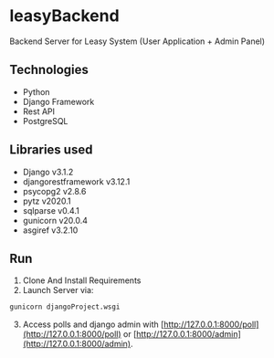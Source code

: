 # leasyBackend
Backend Server for Leasy System (User Application + Admin Panel)

## Technologies
* Python
* Django Framework
* Rest API
* PostgreSQL

## Libraries used
* Django v3.1.2
* djangorestframework v3.12.1
* psycopg2 v2.8.6
* pytz v2020.1
* sqlparse v0.4.1
* gunicorn v20.0.4
* asgiref v3.2.10 

## Run
1. Clone And Install Requirements
2. Launch Server via:

```bash
gunicorn djangoProject.wsgi
```

3. Access polls and django admin with [http://127.0.0.1:8000/poll](http://127.0.0.1:8000/poll) or [http://127.0.0.1:8000/admin](http://127.0.0.1:8000/admin).
